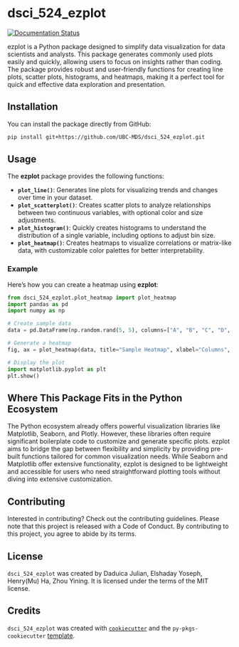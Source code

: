 # dsci_524_ezplot

[![Documentation Status](https://readthedocs.org/projects/dsci-524-ezplot/badge/?version=latest)](https://readthedocs.org/projects/dsci-524-ezplot/badge/?version=latest)

ezplot is a Python package designed to simplify data visualization for data scientists and analysts. This package generates commonly used plots easily and quickly, allowing users to focus on insights rather than coding. The package provides robust and user-friendly functions for creating line plots, scatter plots, histograms, and heatmaps, making it a perfect tool for quick and effective data exploration and presentation.

## Installation

You can install the package directly from GitHub:

```bash
pip install git+https://github.com/UBC-MDS/dsci_524_ezplot.git
```

## Usage

The **ezplot** package provides the following functions:

- **`plot_line()`**: Generates line plots for visualizing trends and changes over time in your dataset.
- **`plot_scatterplot()`**: Creates scatter plots to analyze relationships between two continuous variables, with optional color and size adjustments.
- **`plot_histogram()`**: Quickly creates histograms to understand the distribution of a single variable, including options to adjust bin size.
- **`plot_heatmap()`**: Creates heatmaps to visualize correlations or matrix-like data, with customizable color palettes for better interpretability.

### Example

Here’s how you can create a heatmap using **ezplot**:

```python
from dsci_524_ezplot.plot_heatmap import plot_heatmap
import pandas as pd
import numpy as np

# Create sample data
data = pd.DataFrame(np.random.rand(5, 5), columns=["A", "B", "C", "D", "E"])

# Generate a heatmap
fig, ax = plot_heatmap(data, title="Sample Heatmap", xlabel="Columns", ylabel="Rows")

# Display the plot
import matplotlib.pyplot as plt
plt.show()
```

## Where This Package Fits in the Python Ecosystem

The Python ecosystem already offers powerful visualization libraries like Matplotlib, Seaborn, and Plotly. However, these libraries often require significant boilerplate code to customize and generate specific plots. ezplot aims to bridge the gap between flexibility and simplicity by providing pre-built functions tailored for common visualization needs. While Seaborn and Matplotlib offer extensive functionality, ezplot is designed to be lightweight and accessible for users who need straightforward plotting tools without diving into extensive customization.

## Contributing

Interested in contributing? Check out the contributing guidelines. Please note that this project is released with a Code of Conduct. By contributing to this project, you agree to abide by its terms.

## License

`dsci_524_ezplot` was created by Daduica Julian, Elshaday Yoseph, Henry(Mu) Ha, Zhou Yining. It is licensed under the terms of the MIT license.

## Credits

`dsci_524_ezplot` was created with [`cookiecutter`](https://cookiecutter.readthedocs.io/en/latest/) and the `py-pkgs-cookiecutter` [template](https://github.com/py-pkgs/py-pkgs-cookiecutter).
